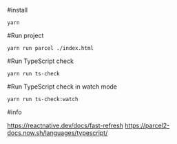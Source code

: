 #install


```
yarn
```

#Run project

```
yarn run parcel ./index.html
```

#Run TypeScript check

```
yarn run ts-check
```

#Run TypeScript check in watch mode

```
yarn run ts-check:watch
```

#info

https://reactnative.dev/docs/fast-refresh
https://parcel2-docs.now.sh/languages/typescript/
